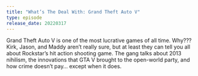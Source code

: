 ```yaml
---
title: "What’s The Deal With: Grand Theft Auto V"
type: episode
release_date: 20220317
---
```

Grand Theft Auto V is one of the most lucrative games of all time. Why??? Kirk, Jason, and Maddy aren’t really sure, but at least they can tell you all about Rockstar’s hit action shooting game. The gang talks about 2013 nihilism, the innovations that GTA V brought to the open-world party, and how crime doesn’t pay… except when it does.